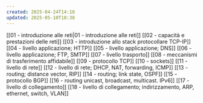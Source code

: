 ```yaml
---
created: 2025-04-24T14:18
updated: 2025-05-10T18:38
---
```

[[01 - introduzione alle reti|01 - introduzione alle reti]]
[[02 - capacità e prestazioni delle reti]]
[[03 - introduzione allo stack protocollare TCP-IP]]
[[04 - livello applicazione; HTTP]]
[[05 - livello applicazione; DNS]]
[[06 - livello applicazione; FTP, SMTP]]
[[07 - livello trasporto]]
[[08 - meccanismi di trasferimento affidabile]]
[[09 - protocollo TCP]]
[[10 - sockets]]
[[11 - livello di rete]]
[[12 - livello di rete; DHCP, NAT, forwarding, ICMP]]
[[13 - routing; distance vector, RIP]]
[[14 - routing; link state, OSPF]]
[[15 - protocollo BGP]]
[[16 - routing unicast, broadcast, multicast. IPv6]]
[[17 - livello di collegamento]]
[[18 - livello di collegamento; indirizzamento, ARP, ethernet, switch, VLAN]]
